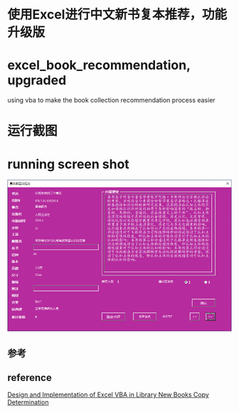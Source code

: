 # 使用Excel进行中文新书复本推荐，功能升级版
# excel_book_recommendation, upgraded
using vba to make the book collection recommendation process easier


# 运行截图
# running screen shot
![screenshot](https://github.com/iftheworld/excel_book_recommendation/blob/master/vba.png?raw=true)

## 参考
## reference
[Design and Implementation of Excel VBA in Library New Books Copy Determination](https://kns8.cnki.net/KCMS/detail/detail.aspx?dbcode=CJFD&dbname=CJFDLAST2020&filename=DNZS202005024&v=MDUzMDg3RGgxVDNxVHJXTTFGckNVUjdxZlllWnRGeTNrVXJ6QklTUFJmYkc0SE5ITXFvOUhZSVI4ZVgxTHV4WVM=)
